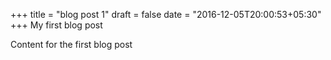 +++
title = "blog post 1"
draft = false
date = "2016-12-05T20:00:53+05:30"
+++
My first blog post

<!--more-->
Content for the first blog post
